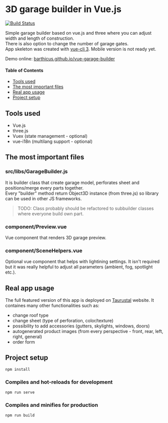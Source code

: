 # 3D garage builder in Vue.js
[![Build Status](https://travis-ci.org/barthicus/vue-garage-builder.svg?branch=master)](https://travis-ci.org/barthicus/vue-garage-builder)

Simple garage builder based on vue.js and three where you can adjust width and length of construction.  
There is also option to change the number of garage gates.  
App skeleton was created with [vue-cli 3].
Mobile version is not ready yet.

Demo online: [barthicus.github.io/vue-garage-builder]

#### Table of Contents
- [Tools used](#tools-used)
- [The most important files](#the-most-important-files)
- [Real app usage](#real-app-usage)
- [Project setup](#project-setup)

## Tools used
- Vue.js
- three.js
- Vuex (state management - optional)
- vue-i18n (multilang support - optional)

## The most important files

### src/libs/GarageBuilder.js
It is builder class that create garage model, perforates sheet and positions/merge every parts together.  
Every "builder" method return Object3D instance (from three.js) so library can be used in other JS frameworks.  
> TODO: Class probably should be refactored to subbuilder classes where everyone build own part.

### component/Preview.vue
Vue component that renders 3D garage preview.

### component/SceneHelpers.vue
Optional vue component that helps with lightining settings.
It isn't required but it was really helpful to adjust all parameters (ambient, fog, spotlight etc.).

## Real app usage
The full featured version of this app is deployed on [Taurustal] website.
It containes many other functionalities such as:
- change roof type
- change sheet (type of perforation, color/texture)
- possibility to add accessories (gutters, skylights, windows, doors)
- autogenerated product images (from every perspective - front, rear, left, right, general)
- order form

## Project setup
```
npm install
```

### Compiles and hot-reloads for development
```
npm run serve
```

### Compiles and minifies for production
```
npm run build
```

[github.com/barthicus/react-garage-builder]: <https://github.com/barthicus/react-garage-builder>
[vue-cli 3]: <https://cli.vuejs.org>
[Taurustal]: <http://taurustal.com/konfigurator>
[barthicus.github.io/vue-garage-builder]: <https://barthicus.github.io/vue-garage-builder>
